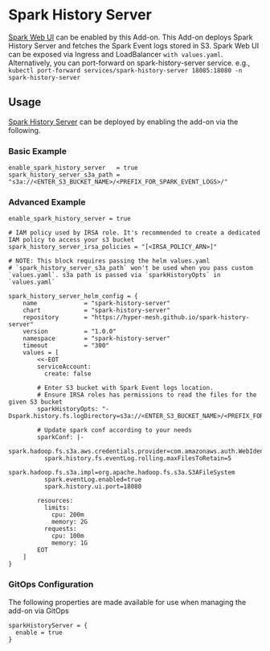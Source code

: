 # Spark History Server

[Spark Web UI](https://spark.apache.org/docs/latest/web-ui.html#web-ui) can be enabled by this Add-on.
This Add-on deploys Spark History Server and fetches the Spark Event logs stored in S3. Spark Web UI can be exposed via Ingress and LoadBalancer `with values.yaml`.
Alternatively, you can port-forward on spark-history-server service. e.g.,  `kubectl port-forward services/spark-history-server 18085:18080 -n spark-history-server`

## Usage

[Spark History Server](https://github.com/aws-ia/terraform-aws-eks-blueprints/tree/main/modules/kubernetes-addons/spark-k8s-operator) can be deployed by enabling the add-on via the following.

### Basic Example

```hcl
enable_spark_history_server   = true
spark_history_server_s3a_path = "s3a://<ENTER_S3_BUCKET_NAME>/<PREFIX_FOR_SPARK_EVENT_LOGS>/"
```

### Advanced Example

```hcl
enable_spark_history_server = true

# IAM policy used by IRSA role. It's recommended to create a dedicated IAM policy to access your s3 bucket
spark_history_server_irsa_policies = "[<IRSA_POLICY_ARN>]"

# NOTE: This block requires passing the helm values.yaml
# `spark_history_server_s3a_path` won't be used when you pass custom `values.yaml`. s3a path is passed via `sparkHistoryOpts` in `values.yaml`

spark_history_server_helm_config = {
    name             = "spark-history-server"
    chart            = "spark-history-server"
    repository       = "https://hyper-mesh.github.io/spark-history-server"
    version          = "1.0.0"
    namespace        = "spark-history-server"
    timeout          = "300"
    values = [
        <<-EOT
        serviceAccount:
          create: false

        # Enter S3 bucket with Spark Event logs location.
        # Ensure IRSA roles has permissions to read the files for the given S3 bucket
        sparkHistoryOpts: "-Dspark.history.fs.logDirectory=s3a://<ENTER_S3_BUCKET_NAME>/<PREFIX_FOR_SPARK_EVENT_LOGS>/"

        # Update spark conf according to your needs
        sparkConf: |-
          spark.hadoop.fs.s3a.aws.credentials.provider=com.amazonaws.auth.WebIdentityTokenCredentialsProvider
          spark.history.fs.eventLog.rolling.maxFilesToRetain=5
          spark.hadoop.fs.s3a.impl=org.apache.hadoop.fs.s3a.S3AFileSystem
          spark.eventLog.enabled=true
          spark.history.ui.port=18080

        resources:
          limits:
            cpu: 200m
            memory: 2G
          requests:
            cpu: 100m
            memory: 1G
        EOT
    ]
}
```

### GitOps Configuration

The following properties are made available for use when managing the add-on via GitOps

```
sparkHistoryServer = {
  enable = true
}
```
